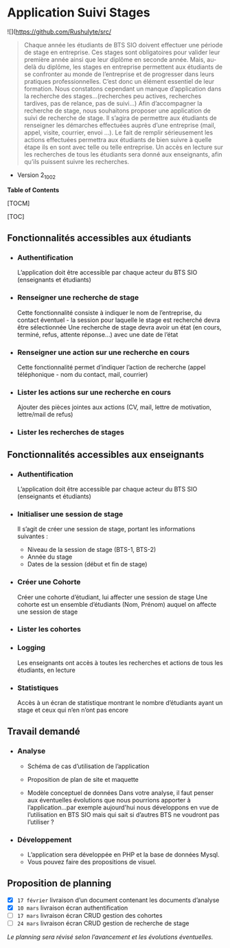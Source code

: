 Application Suivi Stages
=============

![](https://github.com/Rushulyte/src/

> Chaque année les étudiants de BTS SIO doivent effectuer une période de stage en
entreprise. Ces stages sont obligatoires pour valider leur première année ainsi que leur
diplôme en seconde année. Mais, au-delà du diplôme, les stages en entreprise permettent
aux étudiants de se confronter au monde de l’entreprise et de progresser dans leurs
pratiques professionnelles. C’est donc un élément essentiel de leur formation. Nous
constatons cependant un manque d’application dans la recherche des stages...(recherches
peu actives, recherches tardives, pas de relance, pas de suivi...)
Afin d’accompagner la recherche de stage, nous souhaitons proposer une application de
suivi de recherche de stage. Il s’agira de permettre aux étudiants de renseigner les
démarches effectuées auprès d’une entreprise (mail, appel, visite, courrier, envoi ...). Le
fait de remplir sérieusement les actions effectuées permettra aux étudiants de bien suivre
à quelle étape ils en sont avec telle ou telle entreprise. Un accès en lecture sur les
recherches de tous les étudiants sera donné aux enseignants, afin qu’ils puissent suivre les
recherches.

-  Version 2<sub>1002</sub>

**Table of Contents**

[TOCM]

[TOC]

## Fonctionnalités accessibles aux étudiants

-  ### Authentification
   L’application doit être accessible par chaque acteur du BTS SIO (enseignants et
   étudiants)

- ### Renseigner une recherche de stage
  Cette fonctionnalité consiste à indiquer le nom de l’entreprise, du contact éventuel -
  la session pour laquelle le stage est recherché devra être sélectionnée 
  Une recherche de stage devra avoir un état (en cours, terminé, refus, attente
  réponse...) avec une date de l’état
  
- ### Renseigner une action sur une recherche en cours
  Cette fonctionnalité permet d’indiquer l’action de recherche (appel téléphonique -
  nom du contact, mail, courrier)
  
- ### Lister les actions sur une recherche en cours
  Ajouter des pièces jointes aux actions (CV, mail, lettre de motivation, lettre/mail de
  refus)

- ### Lister les recherches de stages

## Fonctionnalités accessibles aux enseignants

- ### Authentification
  L’application doit être accessible par chaque acteur du BTS SIO (enseignants et
  étudiants)
  
- ### Initialiser une session de stage
  Il s’agit de créer une session de stage, portant les informations suivantes :
   
  - Niveau de la session de stage (BTS-1, BTS-2)
  - Année du stage
  - Dates de la session (début et fin de stage)
    
- ### Créer une Cohorte
    Créer une cohorte d’étudiant, lui affecter une session de stage
    Une cohorte est un ensemble d’étudiants (Nom, Prénom) auquel on affecte une session
    de stage

- ### Lister les cohortes

- ### Logging
  Les enseignants ont accès à toutes les recherches et actions de tous les étudiants, en
  lecture
  
- ### Statistiques
    Accès à un écran de statistique montrant le nombre d’étudiants ayant un stage et ceux
    qui n’en n’ont pas encore
  
## Travail demandé

- ### Analyse
    - Schéma de cas d’utilisation de l’application
      
    - Proposition de plan de site et maquette
      
    - Modèle conceptuel de données
      Dans votre analyse, il faut penser aux éventuelles évolutions que nous pourrions apporter
      à l’application...par exemple aujourd'hui nous développons en vue de l’utilisation en BTS
      SIO mais qui sait si d’autres BTS ne voudront pas l’utiliser ?

- ### Développement
    - L’application sera développée en PHP et la base de données Mysql.
    - Vous pouvez faire des propositions de visuel.

## Proposition de planning 
- [x] `17 février` livraison d’un document contenant les documents d’analyse
- [x] `10 mars` livraison écran authentification
- [ ] `17 mars` livraison écran CRUD gestion des cohortes
- [ ] `24 mars` livraison écran CRUD gestion de recherche de stage

*Le planning sera révisé selon l’avancement et les évolutions éventuelles.*
